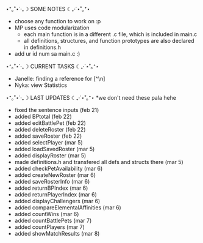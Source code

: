 ⋆⁺｡˚⋆˙‧₊☽ SOME NOTES ☾₊‧˙⋆˚｡⁺⋆
- choose any function to work on :p
- MP uses code modularization
  - each main function is in a different .c file, which is included in main.c
  - all definitions, structures, and function prototypes are also declared in definitions.h
- add ur id num sa main.c :)




⋆⁺｡˚⋆˙‧₊☽ CURRENT TASKS ☾₊‧˙⋆˚｡⁺⋆
- Janelle: finding a reference for [^\n]
- Nyka: view Statistics




⋆⁺｡˚⋆˙‧₊☽ LAST UPDATES ☾₊‧˙⋆˚｡⁺⋆
*we don't need these pala hehe
- fixed the sentence inputs (feb 21)
- added BPtotal (feb 22)
- added editBattlePet (feb 22)
- added deleteRoster (feb 22)
- added saveRoster (feb 22)
- added selectPlayer (mar 5)
- added loadSavedRoster (mar 5)
- added displayRoster (mar 5)
- made definitions.h and transfered all defs and structs there (mar 5)
- added checkPetAvailability (mar 6)
- added createNewRoster (mar 6)
- added saveRosterInfo (mar 6)
- added returnBPIndex (mar 6)
- added returnPlayerIndex (mar 6)
- added displayChallengers (mar 6)
- added compareElementalAffinities (mar 6)
- added countWins (mar 6)
- added countBattlePets (mar 7)
- added countPlayers (mar 7)
- added showMatchResults (mar 8)
  
